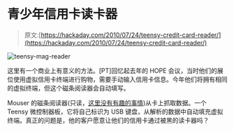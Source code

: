 # 青少年信用卡读卡器

> 原文:[https://hackaday.com/2010/07/24/teensy-credit-card-reader/](https://hackaday.com/2010/07/24/teensy-credit-card-reader/)

![](../Images/3d60ee63266920b61b2d81e8b765ebbb.png "teensy-mag-reader")

这里有一个商业上有意义的方法。[PT]回忆起去年的 HOPE 会议，当时他们的展位使用虚拟信用卡终端进行购物，需要手动输入信用卡信息。今年他们将拥有相同的虚拟终端，但这个磁条阅读器会自动填写。

Mouser 的磁条阅读器(只读，[这里没有有趣的事情](http://hackaday.com/2009/09/23/universal-cc/))从卡上抓取数据。一个 Teensy 微控制器板，它将自己标识为 USB 键盘，从解析的数据中自动填充虚拟终端。真正的问题是，他的客户愿意让他们的信用卡通过被黑的读卡器吗？